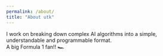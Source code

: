 ```yaml
---
permalink: /about/
title: "About utk"
---
```


I work on breaking down complex AI algorithms into a simple, understandable and programmable format.  
A big Formula 1 fan!! 🏎️
